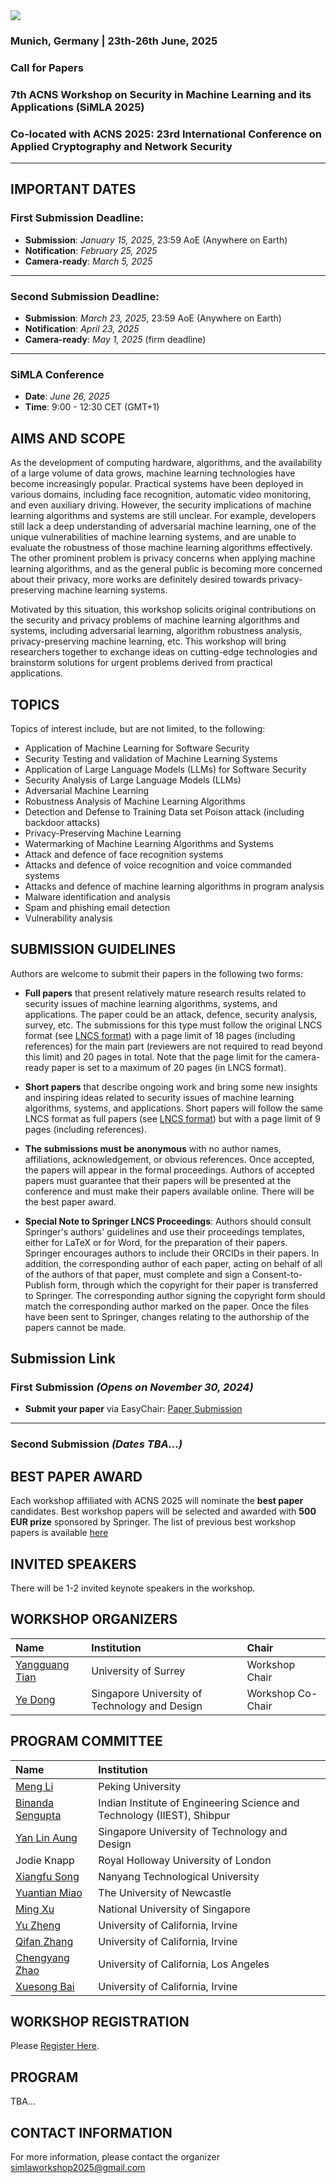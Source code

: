 <img src="images/simla-logo.png"/>

### Munich, Germany | 23th-26th June, 2025

### Call for Papers

### 7th ACNS Workshop on Security in Machine Learning and its Applications (SiMLA 2025)

### Co-located with ACNS 2025: 23rd International Conference on Applied Cryptography and Network Security 
 
---

## IMPORTANT DATES

### First Submission Deadline:
- **Submission**: *January 15, 2025*, 23:59 AoE (Anywhere on Earth)  
- **Notification**: *February 25, 2025*  
- **Camera-ready**: *March 5, 2025*

---

### Second Submission Deadline:
- **Submission**: *March 23, 2025*, 23:59 AoE (Anywhere on Earth)  
- **Notification**: *April 23, 2025*  
- **Camera-ready**: *May 1, 2025* (firm deadline)

---

### **SiMLA Conference**  
- **Date**: *June 26, 2025*  
- **Time**: 9:00 - 12:30 CET (GMT+1)

## AIMS AND SCOPE

As the development of computing hardware, algorithms, and the availability of a large volume of data grows, machine learning technologies have become increasingly popular. Practical systems have been deployed in various domains, including face recognition, automatic video monitoring, and even auxiliary driving. However, the security implications of machine learning algorithms and systems are still unclear. For example, developers still lack a deep understanding of adversarial machine learning, one of the unique vulnerabilities of machine learning systems, and are unable to evaluate the robustness of those machine learning algorithms effectively. The other prominent problem is privacy concerns when applying machine learning algorithms, and as the general public is becoming more concerned about their privacy, more works are definitely desired towards privacy-preserving machine learning systems.

Motivated by this situation, this workshop solicits original contributions on the security and privacy problems of machine learning algorithms and systems, including adversarial learning, algorithm robustness analysis, privacy-preserving machine learning, etc. This workshop will bring researchers together to exchange ideas on cutting-edge technologies and brainstorm solutions for urgent problems derived from practical applications.

## TOPICS

Topics of interest include, but are not limited, to the following:  

- Application of Machine Learning for Software Security  
- Security Testing and validation of Machine Learning Systems  
- Application of Large Language Models (LLMs) for Software Security
- Security Analysis of Large Language Models (LLMs)
- Adversarial Machine Learning  
- Robustness Analysis of Machine Learning Algorithms  
- Detection and Defense to Training Data set Poison attack (including backdoor attacks)  
- Privacy-Preserving Machine Learning  
- Watermarking of Machine Learning Algorithms and Systems  
- Attack and defence of face recognition systems  
- Attacks and defence of voice recognition and voice commanded systems  
- Attacks and defence of machine learning algorithms in program analysis  
- Malware identification and analysis  
- Spam and phishing email detection  
- Vulnerability analysis  

## SUBMISSION GUIDELINES

Authors are welcome to submit their papers in the following two forms:

- **Full papers** that present relatively mature research results related to security issues of machine learning algorithms, systems, and applications. The paper could be an attack, defence, security analysis, survey, etc. The submissions for this type must follow the original LNCS format (see [LNCS format](https://www.springer.com/gp/computer-science/lncs/conference-proceedings-guidelines)) with a page limit of 18 pages (including references) for the main part (reviewers are not required to read beyond this limit) and 20 pages in total.  Note that the page limit for the camera-ready paper is set to a maximum of 20 pages (in LNCS format).

- **Short papers** that describe ongoing work and bring some new insights and inspiring ideas related to security issues of machine learning algorithms, systems, and applications. Short papers will follow the same LNCS format as full papers (see [LNCS format](https://www.springer.com/gp/computer-science/lncs/conference-proceedings-guidelines)) but with a page limit of 9 pages (including references).

- **The submissions must be anonymous** with no author names, affiliations, acknowledgement, or obvious references. Once accepted, the papers will appear in the formal proceedings. Authors of accepted papers must guarantee that their papers will be presented at the conference and must make their papers available online. There will be the best paper award.

- **Special Note to Springer LNCS Proceedings**: Authors should consult Springer's authors' guidelines and use their proceedings templates, either for LaTeX or for Word, for the preparation of their papers. Springer encourages authors to include their ORCIDs in their papers. In addition, the corresponding author of each paper, acting on behalf of all of the authors of that paper, must complete and sign a Consent-to-Publish form, through which the copyright for their paper is transferred to Springer. The corresponding author signing the copyright form should match the corresponding author marked on the paper. Once the files have been sent to Springer, changes relating to the authorship of the papers cannot be made.


## Submission Link

### First Submission *(Opens on November 30, 2024)*
- **Submit your paper** via EasyChair: [Paper Submission](https://easychair.org/conferences/?conf=simla2025)

---

### Second Submission *(Dates TBA...)*

## BEST PAPER AWARD

Each workshop affiliated with ACNS 2025 will nominate the **best paper** candidates. Best workshop papers will be selected and awarded with **500 EUR prize** sponsored by Springer. The list of previous best workshop papers is available [here](http://jianying.space/acns/acns-workshops.html) 


## INVITED SPEAKERS

There will be 1-2 invited keynote speakers in the workshop.


## WORKSHOP ORGANIZERS 

| Name | Institution | Chair |
| :--- | :---------- | :---- |
| [Yangguang Tian](https://www.surrey.ac.uk/people/yangguang-tian) | University of Surrey | Workshop Chair | 
| [Ye Dong](https://ye-d.github.io/) | Singapore University of Technology and Design | Workshop Co-Chair |

## PROGRAM COMMITTEE

| Name | Institution |
| :--- | :---------- |
| [Meng Li](https://mengli.me/) | Peking University |
| [Binanda Sengupta](https://www.iiests.ac.in/IIEST/Faculty/it-binanda) | Indian Institute of Engineering Science and Technology (IIEST), Shibpur |
| [Yan Lin Aung](https://itrust.sutd.edu.sg/people/researchers/dr-yan-lin-aung/) | Singapore University of Technology and Design |
| Jodie Knapp | Royal Holloway University of London	|
| [Xiangfu Song](https://bintasong.github.io/) | Nanyang Technological University |
| [Yuantian Miao](https://www.newcastle.edu.au/profile/sky-miao) | The University of Newcastle |
| [Ming Xu](https://ming-xu-research.github.io/) | National University of Singapore |
| [Yu Zheng](https://yuzhengcuhk.github.io/) | University of California, Irvine |
| [Qifan Zhang](https://qifanz.com/) | University of California, Irvine |
| [Chengyang Zhao](https://zhaochenyang20.github.io/Chayenne/index.html) | University of California, Los Angeles |
| [Xuesong Bai](https://www.xuesongbai.com/) | University of California, Irvine |

## WORKSHOP REGISTRATION

Please [Register Here](http://acns2025.fordaysec.de/registration/).


## PROGRAM

TBA...



## CONTACT INFORMATION

For more information, please contact the organizer [simlaworkshop2025@gmail.com](mailto:simlaworkshop2025@gmail.com)
